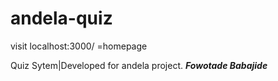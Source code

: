 andela-quiz
===========
visit localhost:3000/ =homepage

Quiz Sytem|Developed for andela project.
*****Fowotade Babajide*****
